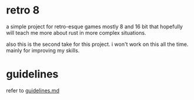 # retro 8

a simple project for retro-esque games mostly 8 and 16 bit that hopefully will teach me more about rust in more complex situations.

also this is the second take for this project. i won't work on this all the time.
mainly for improving my skills.

# guidelines

refer to [guidelines.md](docs/guidelines.md)
